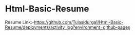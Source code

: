 # Html-Basic-Resume
Resume Link:-https://github.com/Tulasidurga1/Html-Basic-Resume/deployments/activity_log?environment=github-pages
